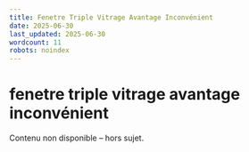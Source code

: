 ```yaml
---
title: Fenetre Triple Vitrage Avantage Inconvénient
date: 2025-06-30
last_updated: 2025-06-30
wordcount: 11
robots: noindex
---
```


# fenetre triple vitrage avantage inconvénient

Contenu non disponible – hors sujet.